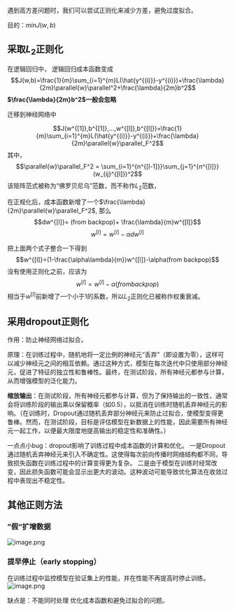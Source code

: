 遇到高方差问题时，我们可以尝试正则化来减少方差，避免过度拟合。

目的：$minJ(w,b)$

## 采取$L_2$正则化

在逻辑回归中，
逻辑回归成本函数变成
$$J(w,b)=\frac{1}{m}\sum_{i=1}^{m}L(\hat{y^{(i)}}-y^{(i)})+\frac{\lambda}{2m}\parallel{w}\parallel^2+\frac{\lambda}{2m}b^2$$
**$\frac{\lambda}{2m}b^2$一般会忽略**

迁移到神经网络中

$$J(w^{[1]},b^{[1]},...,w^{[l]},b^{[l]})=\frac{1}{m}\sum_{i=1}^{m}L(\hat{y^{(i)}}-y^{(i)})+\frac{\lambda}{2m}\parallel{w}\parallel_F^2$$
其中，$$\parallel{w}\parallel_F^2 = \sum_{i=1}^{n^{[l-1]}}\sum_{j=1}^{n^{[l]}}(w_{ij}^{[l]})^2$$
该矩阵范式被称为“佛罗贝尼乌”范数，而不称作$L_2$范数，

在正规化后，成本函数新增了一个$\frac{\lambda}{2m}\parallel{w}\parallel_F^2$,
那么
$$dw^{[l]}= (from backpop)+ \frac{\lambda}{m}w^{[l]}$$
$$w^{[l]}=w^{[l]}-\alpha{dw^{[l]}}$$

把上面两个式子整合一下得到
$$w^{[l]}=(1-\frac{\alpha\lambda}{m})w^{[l]}-\alpha(from backpop)$$
没有使用正则化之前，应该为
$$w^{[l]}=w^{[l]}-\alpha(from backpop)$$
相当于$w^{[l]}$前新增了一个小于1的系数，所以$L_2$正则化已被称作权重衰减。


## 采用dropout正则化

作用：防止神经网络过拟合。

原理：在训练过程中，随机地将一定比例的神经元“丢弃”（即设置为零），这样可以减少神经元之间的相互依赖。通过这种方式，模型在每次迭代中只使用部分神经元，促进了特征的独立性和鲁棒性。最终，在测试阶段，所有神经元都参与计算，从而增强模型的泛化能力。


**缩放输出**：在测试阶段，所有神经元都参与计算，但为了保持输出的一致性，通常会将训练阶段的输出乘以保留概率（如0.5），以抵消在训练时随机丢弃神经元的影响。（在训练时，Dropout通过随机丢弃部分神经元来防止过拟合，使模型变得更鲁棒。然而，在测试阶段，目标是评估模型在新数据上的性能，因此需要所有神经元一起工作，以便最大限度地提高输出的稳定性和准确性。）

一点点小bug：dropout影响了训练过程中成本函数的计算和优化。
一是Dropout通过随机丢弃神经元来引入不确定性。这使得每次前向传播时网络结构都不同，导致损失函数在训练过程中的计算变得更为复杂。
二是由于模型在训练时经常改变，因此损失函数可能会显示出更大的波动。这种波动可能导致优化算法在收敛过程中表现出不稳定性。


## 其他正则方法
### ”假“扩增数据 
![image.png](https://erin-53347-1330131220.cos.ap-guangzhou.myqcloud.com/202410171831837.png)
### 提早停止（early stopping）
在训练过程中监控模型在验证集上的性能，并在性能不再提高时停止训练。
![image.png](https://erin-53347-1330131220.cos.ap-guangzhou.myqcloud.com/202410171833482.png)

缺点是：不能同时处理 优化成本函数和避免过拟合的问题。